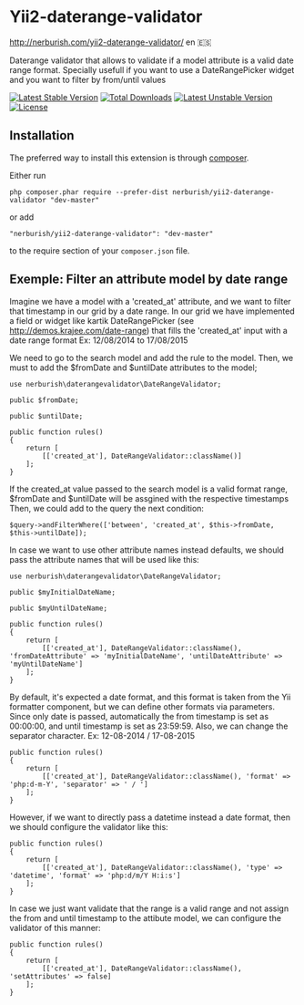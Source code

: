Yii2-daterange-validator
=========================
http://nerburish.com/yii2-daterange-validator/ en 🇪🇸

Daterange validator that allows to validate if a model attribute is a valid date range format. 
Specially usefull if you want to use a DateRangePicker widget and you want to filter by from/until values

[![Latest Stable Version](https://poser.pugx.org/nerburish/yii2-daterange-validator/v/stable)](https://packagist.org/packages/nerburish/yii2-daterange-validator)
[![Total Downloads](https://poser.pugx.org/nerburish/yii2-daterange-validator/downloads)](https://packagist.org/packages/nerburish/yii2-daterange-validator)
[![Latest Unstable Version](https://poser.pugx.org/nerburish/yii2-daterange-validator/v/unstable)](https://packagist.org/packages/nerburish/yii2-daterange-validator)
[![License](https://poser.pugx.org/nerburish/yii2-daterange-validator/license)](https://packagist.org/packages/nerburish/yii2-daterange-validator)

Installation
------------

The preferred way to install this extension is through [composer](http://getcomposer.org/download/).

Either run

```
php composer.phar require --prefer-dist nerburish/yii2-daterange-validator "dev-master"
```

or add

```
"nerburish/yii2-daterange-validator": "dev-master"
```

to the require section of your `composer.json` file.


Exemple: Filter an attribute model by date range
-----

Imagine we have a model with a 'created_at' attribute, and we want to filter that timestamp in our grid by a date range.
In our grid we have implemented a field or widget like kartik DateRangePicker (see http://demos.krajee.com/date-range) that fills the 'created_at' input with a date range format
Ex: 12/08/2014 to 17/08/2015

We need to go to the search model and add the rule to the model.
Then, we must to add the $fromDate and $untilDate attributes to the model;

	use nerburish\daterangevalidator\DateRangeValidator;

	public $fromDate;

	public $untilDate;

	public function rules()
	{
		return [
			[['created_at'], DateRangeValidator::className()]
		];
	}
	
If the created_at value passed to the search model is a valid format range, $fromDate and $untilDate will be assgined with the respective timestamps
Then, we could add to the query the next condition:

	$query->andFilterWhere(['between', 'created_at', $this->fromDate, $this->untilDate]);	

In case we want to use other attribute names instead defaults, we should pass the attribute names that will be used like this:

	use nerburish\daterangevalidator\DateRangeValidator;

	public $myInitialDateName;

	public $myUntilDateName;

	public function rules()
	{
		return [
			[['created_at'], DateRangeValidator::className(), 'fromDateAttribute' => 'myInitialDateName', 'untilDateAttribute' => 'myUntilDateName']
		];
	}
	
By default, it's expected a date format, and this format is taken from the Yii formatter component, but we can define other formats via parameters.
Since only date is passed, automatically the from timestamp is set as 00:00:00, and until timestamp is set as 23:59:59.
Also, we can change the separator character. Ex: 12-08-2014 / 17-08-2015

	public function rules()
	{
		return [
			[['created_at'], DateRangeValidator::className(), 'format' => 'php:d-m-Y', 'separator' => ' / ']
		];
	}
	
However, if we want to directly pass a datetime instead a date format, then we should configure the validator like this:

	public function rules()
	{
		return [
			[['created_at'], DateRangeValidator::className(), 'type' => 'datetime', 'format' => 'php:d/m/Y H:i:s']
		];
	}

In case we just want validate that the range is a valid range and not assign the from 
and until timestamp to the attibute model, we can configure the validator of this manner:

	public function rules()
	{
		return [
			[['created_at'], DateRangeValidator::className(), 'setAttributes' => false]
		];
	}
	
